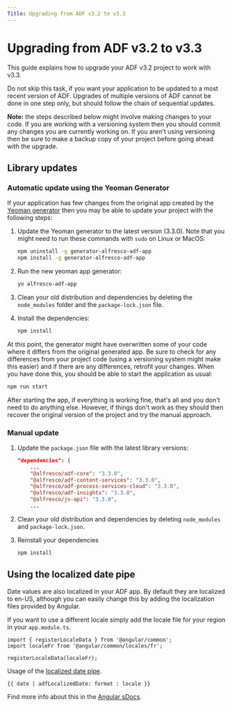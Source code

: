 ```yaml
---
Title: Upgrading from ADF v3.2 to v3.3
---
```


# Upgrading from ADF v3.2 to v3.3

This guide explains how to upgrade your ADF v3.2 project to work with v3.3.

Do not skip this task, if you want your application to be updated to a most recent version of ADF. Upgrades of multiple versions of ADF cannot be done in one step only, but should follow the chain of sequential updates. 

**Note:** the steps described below might involve making changes
to your code. If you are working with a versioning system then you should
commit any changes you are currently working on. If you aren't using versioning
then be sure to make a backup copy of your project before going ahead with the
upgrade.

## Library updates

### Automatic update using the Yeoman Generator

If your application has few changes from the original app created by the
[Yeoman generator](https://github.com/Alfresco/generator-ng2-alfresco-app)
then you may be able to update your project with the following steps:

1.  Update the Yeoman generator to the latest version (3.3.0). Note that
    you might need to run these commands with `sudo` on Linux or MacOS:

    ```sh
    npm uninstall -g generator-alfresco-adf-app
    npm install -g generator-alfresco-adf-app
    ```

2.  Run the new yeoman app generator:

    ```sh
    yo alfresco-adf-app
    ```

3.  Clean your old distribution and dependencies by deleting the `node_modules` folder
    and the `package-lock.json` file.

4.  Install the dependencies:
    ```sh
    npm install
    ```

At this point, the generator might have overwritten some of your code where it differs from
the original generated app. Be sure to check for any differences from your project code 
(using a versioning system might make this easier) and if there are any differences,
retrofit your changes. When you have done this, you should be able to start the application
as usual:

```sh
npm run start
```

After starting the app, if everything is working fine, that's all and you don't need to do anything else. However, if things don't work as they should then recover the original version of the project and try the manual approach.

### Manual update

1.  Update the `package.json` file with the latest library versions:
    ```json
    "dependencies": {
        ...
        "@alfresco/adf-core": "3.3.0",
        "@alfresco/adf-content-services": "3.3.0",
        "@alfresco/adf-process-services-cloud": "3.3.0",
        "@alfresco/adf-insights": "3.3.0",
        "@alfresco/js-api": "3.3.0",
        ...
    ```

2.  Clean your old distribution and dependencies by deleting `node_modules` and `package-lock.json`.

3.  Reinstall your dependencies
    ```sh
    npm install
    ```

## Using the localized date pipe

Date values are also localized in your ADF app. By default they are localized to en-US, although you can easily change this by adding the localization files provided by Angular.

If you want to use a different locale simply add the locale file for your region in your `app.module.ts`.

<!-- {% raw %} -->

    import { registerLocaleData } from '@angular/common';
    import localeFr from '@angular/common/locales/fr';

    registerLocaleData(localeFr);

<!-- {% endraw %} -->

Usage of the [localized date pipe](../core/pipes/localized-date.pipe.md).

<!-- {% raw %} -->

    {{ date | adfLocalizedDate: format : locale }}

<!-- {% endraw %} -->

Find more info about this in the [Angular sDocs](https://angular.io/guide/i18n#setting-up-the-locale-of-your-app).
